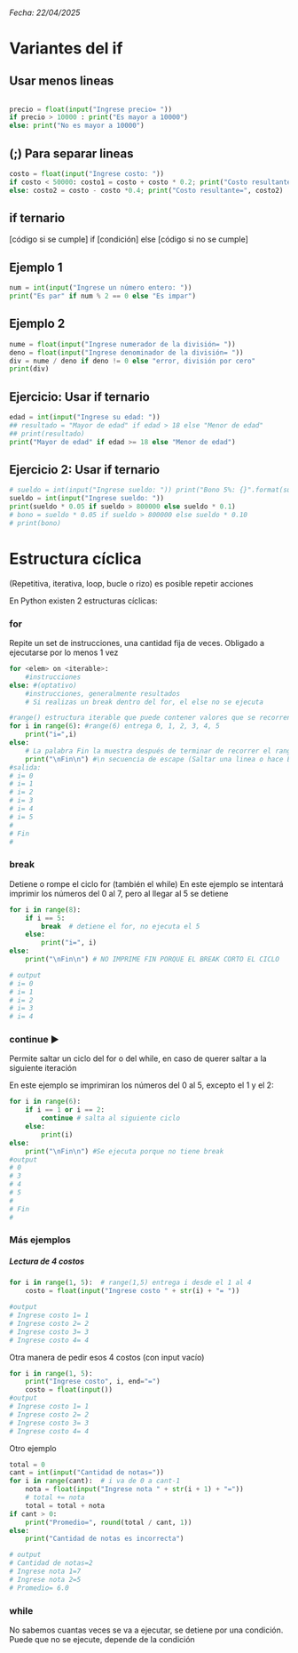 ###### Fecha: 22/04/2025

# Variantes del if

## Usar menos lineas

```python

precio = float(input("Ingrese precio= "))
if precio > 10000 : print("Es mayor a 10000")
else: print("No es mayor a 10000")
```

## (;) Para separar lineas

```python
costo = float(input("Ingrese costo: "))
if costo < 50000: costo1 = costo + costo * 0.2; print("Costo resultante=", costo1)
else: costo2 = costo - costo *0.4; print("Costo resultante=", costo2)
```

## if ternario

[código si se cumple] if [condición] else [código si no se cumple]

## Ejemplo 1

```python
num = int(input("Ingrese un número entero: "))
print("Es par" if num % 2 == 0 else "Es impar")
```

## Ejemplo 2

```python
nume = float(input("Ingrese numerador de la división= "))
deno = float(input("Ingrese denominador de la división= "))
div = nume / deno if deno != 0 else "error, división por cero"
print(div)
```

## Ejercicio: Usar if ternario

```python
edad = int(input("Ingrese su edad: "))
## resultado = "Mayor de edad" if edad > 18 else "Menor de edad"
## print(resultado)
print("Mayor de edad" if edad >= 18 else "Menor de edad")
```

## Ejercicio 2: Usar if ternario

```python
# sueldo = int(input("Ingrese sueldo: ")) print("Bono 5%: {}".format(sueldo * 0.05) if sueldo > 800000 else "Bono 10%: {}".format(sueldo * 0.1))
sueldo = int(input("Ingrese sueldo: "))
print(sueldo * 0.05 if sueldo > 800000 else sueldo * 0.1)
# bono = sueldo * 0.05 if sueldo > 800000 else sueldo * 0.10
# print(bono)
```

# Estructura cíclica

(Repetitiva, iterativa, loop, bucle o rizo) es posible repetir acciones

En Python existen 2 estructuras cíclicas:

### for

Repite un set de instrucciones, una cantidad fija de veces. Obligado a ejecutarse por lo menos 1 vez

```python
for <elem> on <iterable>:
    #instrucciones
else: #(optativo)
    #instrucciones, generalmente resultados
    # Si realizas un break dentro del for, el else no se ejecuta
```

```python
#range() estructura iterable que puede contener valores que se recorren
for i in range(6): #range(6) entrega 0, 1, 2, 3, 4, 5
    print("i=",i)
else:
    # La palabra Fin la muestra después de terminar de recorrer el range
    print("\nFin\n") #\n secuencia de escape (Saltar una linea o hace Enter)
#salida:
# i= 0
# i= 1
# i= 2
# i= 3
# i= 4
# i= 5
#
# Fin
#
```

### break

Detiene o rompe el ciclo for (también el while)
En este ejemplo se intentará imprimir los números del 0 al 7, pero al llegar al 5 se detiene

```python
for i in range(8):
    if i == 5:
        break  # detiene el for, no ejecuta el 5
    else:
        print("i=", i)
else:
    print("\nFin\n") # NO IMPRIME FIN PORQUE EL BREAK CORTO EL CICLO

# output
# i= 0
# i= 1
# i= 2
# i= 3
# i= 4
```

### continue ►

Permite saltar un ciclo del for o del while, en caso de querer saltar a la siguiente iteración

En este ejemplo se imprimiran los números del 0 al 5, excepto el 1 y el 2:

```python
for i in range(6):
    if i == 1 or i == 2:
        continue # salta al siguiente ciclo
    else:
        print(i)
else:
    print("\nFin\n") #Se ejecuta porque no tiene break
#output
# 0
# 3
# 4
# 5
#
# Fin
#
```

### Más ejemplos

##### Lectura de 4 costos

```python
for i in range(1, 5):  # range(1,5) entrega i desde el 1 al 4
    costo = float(input("Ingrese costo " + str(i) + "= "))

#output
# Ingrese costo 1= 1
# Ingrese costo 2= 2
# Ingrese costo 3= 3
# Ingrese costo 4= 4
```

Otra manera de pedir esos 4 costos (con input vacío)

```python
for i in range(1, 5):
    print("Ingrese costo", i, end="=")
    costo = float(input())
#output
# Ingrese costo 1= 1
# Ingrese costo 2= 2
# Ingrese costo 3= 3
# Ingrese costo 4= 4
```

Otro ejemplo

```python
total = 0
cant = int(input("Cantidad de notas="))
for i in range(cant):  # i va de 0 a cant-1
    nota = float(input("Ingrese nota " + str(i + 1) + "="))
    # total += nota
    total = total + nota
if cant > 0:
    print("Promedio=", round(total / cant, 1))
else:
    print("Cantidad de notas es incorrecta")

# output
# Cantidad de notas=2
# Ingrese nota 1=7
# Ingrese nota 2=5
# Promedio= 6.0
```

### while

No sabemos cuantas veces se va a ejecutar, se detiene por una condición. Puede que no se ejecute, depende de la condición
